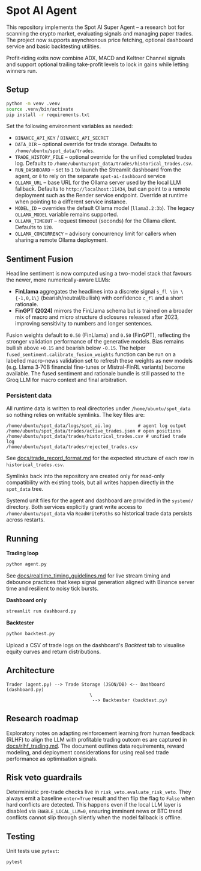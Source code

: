# Spot AI Agent

This repository implements the Spot AI Super Agent – a research bot for scanning the crypto market, evaluating signals and managing paper trades. The project now supports asynchronous price fetching, optional dashboard service and basic backtesting utilities.

Profit‑riding exits now combine ADX, MACD and Keltner Channel signals and support optional trailing take‑profit levels to lock in gains while letting winners run.

## Setup

```bash
python -m venv .venv
source .venv/bin/activate
pip install -r requirements.txt
```

Set the following environment variables as needed:

- `BINANCE_API_KEY` / `BINANCE_API_SECRET`
- `DATA_DIR` – optional override for trade storage. Defaults to
  `/home/ubuntu/spot_data/trades`.
- `TRADE_HISTORY_FILE` – optional override for the unified completed trades log.
  Defaults to `/home/ubuntu/spot_data/trades/historical_trades.csv`.
- `RUN_DASHBOARD` – set to `1` to launch the Streamlit dashboard from the agent,
  or `0` to rely on the separate `spot-ai-dashboard` service
- `OLLAMA_URL` – base URL for the Ollama server used by the local LLM fallback.
  Defaults to `http://localhost:11434`, but can point to a remote deployment
  such as the Render service endpoint. Override at runtime when pointing to a
  different service instance.
- `MODEL_ID` – overrides the default Ollama model (`llama3.2:3b`). The legacy
  `OLLAMA_MODEL` variable remains supported.
- `OLLAMA_TIMEOUT` – request timeout (seconds) for the Ollama client. Defaults
  to `120`.
- `OLLAMA_CONCURRENCY` – advisory concurrency limit for callers when sharing a
  remote Ollama deployment.

## Sentiment Fusion

Headline sentiment is now computed using a two-model stack that favours the
newer, more numerically-aware LLMs:

* **FinLlama** aggregates the headlines into a discrete signal ``s_fl \in
  \{-1,0,1\}`` (bearish/neutral/bullish) with confidence ``c_fl`` and a short
  rationale.
* **FinGPT (2024)** mirrors the FinLlama schema but is trained on a broader mix
  of macro and micro structure disclosures released after 2023, improving
  sensitivity to numbers and longer sentences.

Fusion weights default to ``0.50`` (FinLlama) and ``0.50`` (FinGPT), reflecting
the stronger validation performance of the generative models.  Bias remains
bullish above ``+0.15`` and bearish below ``-0.15``.  The helper
`fused_sentiment.calibrate_fusion_weights` function can be run on a labelled
macro-news validation set to refresh these weights as new models (e.g. Llama 3‑70B
financial fine-tunes or Mistral-FinRL variants) become available.  The fused
sentiment and rationale bundle is still passed to the Groq LLM for macro context
and final arbitration.

### Persistent data

All runtime data is written to real directories under
`/home/ubuntu/spot_data` so nothing relies on writable symlinks.  The key
files are:

```
/home/ubuntu/spot_data/logs/spot_ai.log          # agent log output
/home/ubuntu/spot_data/trades/active_trades.json # open positions
/home/ubuntu/spot_data/trades/historical_trades.csv # unified trade log
/home/ubuntu/spot_data/trades/rejected_trades.csv
```

See [docs/trade_record_format.md](docs/trade_record_format.md) for the expected
structure of each row in `historical_trades.csv`.

Symlinks back into the repository are created only for read-only
compatibility with existing tools, but all writes happen directly in the
`spot_data` tree.

Systemd unit files for the agent and dashboard are provided in the
`systemd/` directory.  Both services explicitly grant write access to
`/home/ubuntu/spot_data` via `ReadWritePaths` so historical trade data
persists across restarts.

## Running

**Trading loop**

```bash
python agent.py
```

See [docs/realtime_timing_guidelines.md](docs/realtime_timing_guidelines.md) for live stream timing and debounce practices that keep
signal generation aligned with Binance server time and resilient to noisy
tick bursts.

**Dashboard only**

```bash
streamlit run dashboard.py
```

**Backtester**

```bash
python backtest.py
```

Upload a CSV of trade logs on the dashboard's *Backtest* tab to visualise equity curves and return distributions.

## Architecture

```
Trader (agent.py) --> Trade Storage (JSON/DB) <-- Dashboard (dashboard.py)
                               \
                                --> Backtester (backtest.py)
```

## Research roadmap

Exploratory notes on adapting reinforcement learning from human feedback (RLHF) to align the LLM with profitable trading outcom
es are captured in [docs/rlhf_trading.md](docs/rlhf_trading.md). The document outlines data requirements, reward modeling, and
deployment considerations for using realised trade performance as optimisation signals.

## Risk veto guardrails

Deterministic pre-trade checks live in `risk_veto.evaluate_risk_veto`. They
always emit a baseline `enter=True` result and then flip the flag to `False`
when hard conflicts are detected. This happens even if the local LLM layer is
disabled via `ENABLE_LOCAL_LLM=0`, ensuring imminent news or BTC trend
conflicts cannot slip through silently when the model fallback is offline.

## Testing

Unit tests use `pytest`:

```bash
pytest
```
